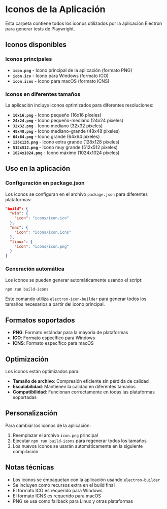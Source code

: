 # Iconos de la Aplicación

Esta carpeta contiene todos los iconos utilizados por la aplicación Electron para generar tests de Playwright.

## Iconos disponibles

### Iconos principales
- **`icon.png`** - Icono principal de la aplicación (formato PNG)
- **`icon.ico`** - Icono para Windows (formato ICO)
- **`icon.icns`** - Icono para macOS (formato ICNS)

### Iconos en diferentes tamaños
La aplicación incluye iconos optimizados para diferentes resoluciones:

- **`16x16.png`** - Icono pequeño (16x16 píxeles)
- **`24x24.png`** - Icono pequeño-mediano (24x24 píxeles)
- **`32x32.png`** - Icono mediano (32x32 píxeles)
- **`48x48.png`** - Icono mediano-grande (48x48 píxeles)
- **`64x64.png`** - Icono grande (64x64 píxeles)
- **`128x128.png`** - Icono extra grande (128x128 píxeles)
- **`512x512.png`** - Icono muy grande (512x512 píxeles)
- **`1024x1024.png`** - Icono máximo (1024x1024 píxeles)

## Uso en la aplicación

### Configuración en package.json
Los iconos se configuran en el archivo `package.json` para diferentes plataformas:

```json
"build": {
  "win": {
    "icon": "icons/icon.ico"
  },
  "mac": {
    "icon": "icons/icon.icns"
  },
  "linux": {
    "icon": "icons/icon.png"
  }
}
```

### Generación automática
Los iconos se pueden generar automáticamente usando el script:

```bash
npm run build-icons
```

Este comando utiliza `electron-icon-builder` para generar todos los tamaños necesarios a partir del icono principal.

## Formatos soportados

- **PNG**: Formato estándar para la mayoría de plataformas
- **ICO**: Formato específico para Windows
- **ICNS**: Formato específico para macOS

## Optimización

Los iconos están optimizados para:
- **Tamaño de archivo**: Compresión eficiente sin pérdida de calidad
- **Escalabilidad**: Mantienen la calidad en diferentes tamaños
- **Compatibilidad**: Funcionan correctamente en todas las plataformas soportadas

## Personalización

Para cambiar los iconos de la aplicación:

1. Reemplazar el archivo `icon.png` principal
2. Ejecutar `npm run build-icons` para regenerar todos los tamaños
3. Los nuevos iconos se usarán automáticamente en la siguiente compilación

## Notas técnicas

- Los iconos se empaquetan con la aplicación usando `electron-builder`
- Se incluyen como recursos extra en el build final
- El formato ICO es requerido para Windows
- El formato ICNS es requerido para macOS
- PNG se usa como fallback para Linux y otras plataformas 